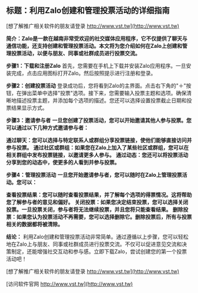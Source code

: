 ## **标题：利用Zalo创建和管理投票活动的详细指南**

[想了解推广相关软件的朋友请登录 http://www.vst.tw](http://www.vst.tw)

**简介：Zalo是一款在越南非常受欢迎的社交媒体应用程序，它不仅提供了聊天与通信功能，还支持创建和管理投票活动。本文将为您介绍如何在Zalo上创建和管理投票活动，以便与朋友、同事或社群成员进行投票交流。**

**步骤1：下载和注册Zalo**
首先，您需要在手机上下载并安装Zalo应用程序。一旦安装完成，点击应用图标打开Zalo。然后按照提示进行注册和登录。

**步骤2：创建投票活动**
登录成功后，您将看到Zalo的主界面。点击右下角的"＋"按钮，在弹出菜单中选择"投票"选项。接下来，您需要输入投票主题和选项。确保清晰地描述投票主题，并添加每个选项的描述。您还可以选择设置投票截止日期和投票结果显示方式。

**步骤3：邀请参与者**
**一旦您创建了投票活动，您可以开始邀请其他人参与投票。您可以通过以下几种方式邀请参与者：**

**通过聊天：您可以选择与特定联系人或群组分享投票链接，使他们能够直接访问并参与投票。**
**通过社区或群组：如果您在Zalo上加入了某些社区或群组，您可以在相关群组中发布投票链接，以邀请更多人参与。**
**通过动态：您还可以将投票活动分享到您的动态中，使更多的人看到并参与投票。**

**步骤4：管理投票活动**
**一旦您开始邀请参与者，您可以随时在Zalo上管理投票活动。您可以：**

**查看投票结果：您可以随时查看投票结果，并了解每个选项的得票情况。这将帮助您了解参与者的意见和偏好。**
**关闭投票：如果您决定结束投票，您可以选择关闭投票。一旦投票关闭，参与者将无法继续投票，并且您将只能查看结果。**
**删除投票：如果您认为投票活动不再需要，您可以选择删除它。删除投票后，所有与投票相关的数据都将被清除。**

**结论：**
利用Zalo创建和管理投票活动非常简单。通过遵循以上步骤，您可以轻松地在Zalo上与朋友、同事或社群成员进行投票交流。不仅可以促进意见交流和决策制定，还能增强社交互动和参与感。立即下载Zalo，尝试创建您的第一个投票活动吧！

[想了解推广相关软件的朋友请登录 http://www.vst.tw](http://www.vst.tw)


[访问软件官网 http://www.vst.tw](http://www.vst.tw)
